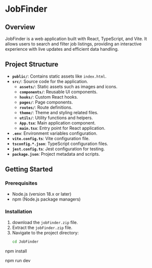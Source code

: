 # JobFinder

## Overview

JobFinder is a web application built with React, TypeScript, and Vite. It allows users to search and filter job listings, providing an interactive experience with live updates and efficient data handling.

## Project Structure

- **`public/`**: Contains static assets like `index.html`.
- **`src/`**: Source code for the application.
  - **`assets/`**: Static assets such as images and icons.
  - **`components/`**: Reusable UI components.
  - **`hooks/`**: Custom React hooks.
  - **`pages/`**: Page components.
  - **`routes/`**: Route definitions.
  - **`theme/`**: Theme and styling related files.
  - **`utils/`**: Utility functions and helpers.
  - **`App.tsx`**: Main application component.
  - **`main.tsx`**: Entry point for React application.
- **`.env`**: Environment variables configuration.
- **`vite.config.ts`**: Vite configuration file.
- **`tsconfig.*.json`**: TypeScript configuration files.
- **`jest.config.ts`**: Jest configuration for testing.
- **`package.json`**: Project metadata and scripts.

## Getting Started

### Prerequisites

- Node.js (version 18.x or later)
- npm (Node.js package managers)

### Installation

1. download the `jobFinder.zip` file.
2. Extract the `jobFinder.zip` file.
3. Navigate to the project directory:
   ```sh
   cd JobFinder


npm install

npm run dev